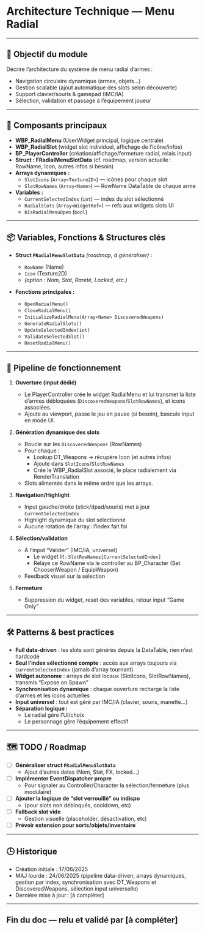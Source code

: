 # Architecture Technique — Menu Radial

---

## 📌 Objectif du module

Décrire l’architecture du système de menu radial d’armes :
- Navigation circulaire dynamique (armes, objets…)
- Gestion scalable (ajout automatique des slots selon découverte)
- Support clavier/souris & gamepad (IMC/IA)
- Sélection, validation et passage à l’équipement joueur

---

## 🧩 Composants principaux

- **WBP_RadialMenu** (UserWidget principal, logique centrale)
- **WBP_RadialSlot** (widget slot individuel, affichage de l’icône/infos)
- **BP_PlayerController** (création/affichage/fermeture radial, relais input)
- **Struct : FRadialMenuSlotData** (cf. roadmap, version actuelle : RowName, Icon, autres infos si besoin)
- **Arrays dynamiques :**
    - `SlotIcons` (`Array<Texture2D>`) — icônes pour chaque slot
    - `SlotRowNames` (`Array<Name>`) — RowName DataTable de chaque arme
- **Variables :**
    - `CurrentSelectedIndex` (`int`) — index du slot sélectionné
    - `RadialSlots` (`Array<WidgetRef>`) — refs aux widgets slots UI
    - `bIsRadialMenuOpen` (`bool`)

---

## 📦 Variables, Fonctions & Structures clés

- **Struct `FRadialMenuSlotData`** *(roadmap, à généraliser)* :
    - `RowName` (Name)
    - `Icon` (Texture2D)
    - *(option : Nom, Stat, Rareté, Locked, etc.)*

- **Fonctions principales :**
    - `OpenRadialMenu()`
    - `CloseRadialMenu()`
    - `InitializeRadialMenu(Array<Name> DiscoveredWeapons)`
    - `GenerateRadialSlots()`
    - `UpdateSelectedIndex(int)`
    - `ValidateSelectedSlot()`
    - `ResetRadialMenu()`

---

## 🔁 Pipeline de fonctionnement

1. **Ouverture (input dédié)**
    - Le PlayerController crée le widget RadialMenu et lui transmet la liste d’armes débloquées (`DiscoveredWeapons`/`SlotRowNames`), et icons associées.
    - Ajoute au viewport, passe le jeu en pause (si besoin), bascule input en mode UI.

2. **Génération dynamique des slots**
    - Boucle sur les `DiscoveredWeapons` (RowNames)
    - Pour chaque :
        - Lookup DT_Weapons → récupère Icon (et autres infos)
        - Ajoute dans `SlotIcons`/`SlotRowNames`
        - Crée le WBP_RadialSlot associé, le place radialement via RenderTranslation
    - Slots alimentés dans le même ordre que les arrays.

3. **Navigation/Highlight**
    - Input gauche/droite (stick/dpad/souris) met à jour `CurrentSelectedIndex`
    - Highlight dynamique du slot sélectionné
    - Aucune rotation de l’array : l’index fait foi

4. **Sélection/validation**
    - À l’input “Valider” (IMC/IA, universel)
        - Le widget lit : `SlotRowNames[CurrentSelectedIndex]`
        - Relaye ce RowName via le controller au BP_Character (Set ChoosenWeapon / EquipWeapon)
    - Feedback visuel sur la sélection

5. **Fermeture**
    - Suppression du widget, reset des variables, retour input “Game Only”

---

## 🛠️ Patterns & best practices

- **Full data-driven** : les slots sont générés depuis la DataTable, rien n’est hardcodé
- **Seul l’index sélectionné compte** : accès aux arrays toujours via `CurrentSelectedIndex` (jamais d’array tournant)
- **Widget autonome** : arrays de slot locaux (SlotIcons, SlotRowNames), transmis “Expose on Spawn”
- **Synchronisation dynamique** : chaque ouverture recharge la liste d’armes et les icons actuelles
- **Input universel** : tout est géré par IMC/IA (clavier, souris, manette…)
- **Séparation logique :**
    - Le radial gère l’UI/choix
    - Le personnage gère l’équipement effectif

---

## 🗺️ TODO / Roadmap

- [ ] **Généraliser struct `FRadialMenuSlotData`**
    - Ajout d’autres datas (Nom, Stat, FX, locked…)
- [ ] **Implémenter EventDispatcher propre**
    - Pour signaler au Controller/Character la sélection/fermeture (plus modulaire)
- [ ] **Ajouter la logique de “slot verrouillé” ou indispo**
    - (pour slots non débloqués, cooldown, etc)
- [ ] **Fallback slot vide**
    - Gestion visuelle (placeholder, désactivation, etc)
- [ ] **Prévoir extension pour sorts/objets/inventaire**

---

## 🕒 Historique

- Création initiale : 17/06/2025
- MAJ lourde : 24/06/2025 (pipeline data-driven, arrays dynamiques, gestion par index, synchronisation avec DT_Weapons et DiscoveredWeapons, sélection input universelle)
- Dernière mise à jour : [à compléter]

---

## **Fin du doc — relu et validé par [à compléter]**
